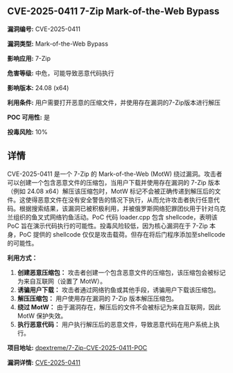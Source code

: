 ## CVE-2025-0411 7-Zip Mark-of-the-Web Bypass

**漏洞编号:** CVE-2025-0411

**漏洞类型:** Mark-of-the-Web Bypass

**影响应用:** 7-Zip

**危害等级:** 中危，可能导致恶意代码执行

**影响版本:** 24.08 (x64)

**利用条件:** 用户需要打开恶意的压缩文件，并使用存在漏洞的7-Zip版本进行解压

**POC 可用性:** 是

**投毒风险:** 10%

## 详情

CVE-2025-0411 是一个 7-Zip 的 Mark-of-the-Web (MotW) 绕过漏洞。攻击者可以创建一个包含恶意文件的压缩包，当用户下载并使用存在漏洞的 7-Zip 版本（例如 24.08 x64）解压该压缩包时，MotW 标记不会被正确传递到解压后的文件。这使得恶意文件在没有安全警告的情况下执行，从而允许攻击者执行任意代码。根据搜索结果，该漏洞已被积极利用，并被俄罗斯网络犯罪团伙用于针对乌克兰组织的鱼叉式网络钓鱼活动。PoC 代码 loader.cpp 包含 shellcode，表明该 PoC 旨在演示代码执行的可能性。投毒风险较低，因为核心漏洞在于 7-Zip 本身，PoC 提供的 shellcode 仅仅是攻击载荷。但存在将后门程序添加至shellcode的可能性。

**利用方式：**

1.  **创建恶意压缩包：** 攻击者创建一个包含恶意文件的压缩包，该压缩包会被标记为来自互联网（设置了 MotW）。
2.  **诱骗用户下载：** 攻击者通过网络钓鱼或其他手段，诱骗用户下载该压缩包。
3.  **解压压缩包：** 用户使用存在漏洞的 7-Zip 版本解压压缩包。
4.  **绕过 MotW：** 由于漏洞存在，解压后的文件不会被标记为来自互联网，因此 MotW 保护失效。
5.  **执行恶意代码：** 用户执行解压后的恶意文件，导致恶意代码在用户系统上执行。

**项目地址:** [dpextreme/7-Zip-CVE-2025-0411-POC](https://github.com/dpextreme/7-Zip-CVE-2025-0411-POC)

**漏洞详情:** [CVE-2025-0411](https://nvd.nist.gov/vuln/detail/CVE-2025-0411)